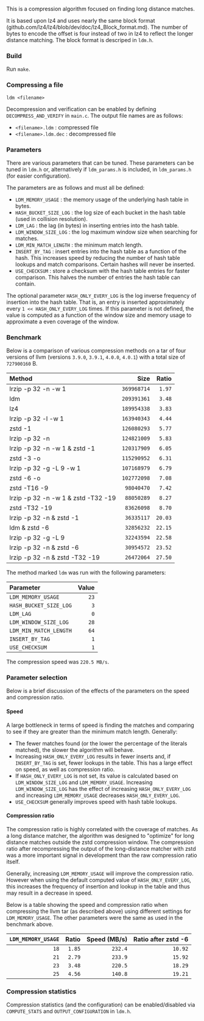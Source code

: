 This is a compression algorithm focused on finding long distance matches.

It is based upon lz4 and uses nearly the same block format (github.com/lz4/lz4/blob/dev/doc/lz4_Block_format.md). The number of bytes to encode the offset is four instead of two in lz4 to reflect the longer distance matching. The block format is descriped in `ldm.h`.

### Build

Run `make`.

### Compressing a file

`ldm <filename>`

Decompression and verification can be enabled by defining `DECOMPRESS_AND_VERIFY` in `main.c`.
The output file names are as follows:
- `<filename>.ldm` : compressed file
- `<filename>.ldm.dec` : decompressed file

### Parameters

There are various parameters that can be tuned. These parameters can be tuned in `ldm.h` or, alternatively if `ldm_params.h` is included, in `ldm_params.h` (for easier configuration).

The parameters are as follows and must all be defined:
- `LDM_MEMORY_USAGE` : the memory usage of the underlying hash table in bytes.
- `HASH_BUCKET_SIZE_LOG` : the log size of each bucket in the hash table (used in collision resolution).
- `LDM_LAG` : the lag (in bytes) in inserting entries into the hash table.
- `LDM_WINDOW_SIZE_LOG` : the log maximum window size when searching for matches.
- `LDM_MIN_MATCH_LENGTH` : the minimum match length.
- `INSERT_BY_TAG` : insert entries into the hash table as a function of the hash. This increases speed by reducing the number of hash table lookups and match comparisons. Certain hashes will never be inserted.
- `USE_CHECKSUM`  : store a checksum with the hash table entries for faster comparison. This halves the number of entries the hash table can contain.

The optional parameter `HASH_ONLY_EVERY_LOG` is the log inverse frequency of insertion into the hash table. That is, an entry is inserted approximately every `1 << HASH_ONLY_EVERY_LOG` times. If this parameter is not defined, the value is computed as a function of the window size and memory usage to approximate a even coverage of the window.


### Benchmark

Below is a comparison of various compression methods on a tar of four versions of llvm (versions `3.9.0`, `3.9.1`, `4.0.0`, `4.0.1`) with a total size of `727900160` B.

| Method | Size | Ratio |
|:---|---:|---:|
|lrzip -p 32 -n -w 1 | `369968714` | `1.97`|
|ldm | `209391361` | `3.48`|
|lz4 | `189954338` | `3.83`|
|lrzip -p 32 -l -w 1 | `163940343` | `4.44`|
|zstd -1 | `126080293` | `5.77`|
|lrzip -p 32 -n | `124821009` | `5.83`|
|lrzip -p 32 -n -w 1 & zstd -1 | `120317909` | `6.05`|
|zstd -3 -o | `115290952` | `6.31`|
|lrzip -p 32 -g -L 9 -w 1 | `107168979` | `6.79`|
|zstd -6 -o | `102772098` | `7.08`|
|zstd -T16 -9 | `98040470` | `7.42`|
|lrzip -p 32 -n -w 1 & zstd -T32 -19 | `88050289` | `8.27`|
|zstd -T32 -19 | `83626098` | `8.70`|
|lrzip -p 32 -n & zstd -1 | `36335117` | `20.03`|
|ldm & zstd -6 | `32856232` | `22.15`|
|lrzip -p 32 -g -L 9 | `32243594` | `22.58`|
|lrzip -p 32 -n & zstd -6 | `30954572` | `23.52`|
|lrzip -p 32 -n & zstd -T32 -19 | `26472064` | `27.50`|

The method marked `ldm` was run with the following parameters:

| Parameter | Value |
|:---|---:|
| `LDM_MEMORY_USAGE`    |   `23`|
|`HASH_BUCKET_SIZE_LOG` |    `3`|
|`LDM_LAG`              |    `0`|
|`LDM_WINDOW_SIZE_LOG`  |   `28`|
|`LDM_MIN_MATCH_LENGTH`|   `64`|
|`INSERT_BY_TAG`        |    `1`|
|`USE_CHECKSUM`         |    `1`|

The compression speed was `220.5 MB/s`.

### Parameter selection

Below is a brief discussion of the effects of the parameters on the speed and compression ratio.

#### Speed

A large bottleneck in terms of speed is finding the matches and comparing to see if they are greater than the minimum match length. Generally:
- The fewer matches found (or the lower the percentage of the literals matched), the slower the algorithm will behave.
- Increasing `HASH_ONLY_EVERY_LOG` results in fewer inserts and, if `INSERT_BY_TAG` is set, fewer lookups in the table. This has a large effect on speed, as well as compression ratio.
- If `HASH_ONLY_EVERY_LOG` is not set, its value is calculated based on `LDM_WINDOW_SIZE_LOG` and `LDM_MEMORY_USAGE`. Increasing `LDM_WINDOW_SIZE_LOG` has the effect of increasing `HASH_ONLY_EVERY_LOG` and increasing `LDM_MEMORY_USAGE` decreases `HASH_ONLY_EVERY_LOG`.
- `USE_CHECKSUM` generally improves speed with hash table lookups.

#### Compression ratio

The compression ratio is highly correlated with the coverage of matches. As a long distance matcher, the algorithm was designed to "optimize" for long distance matches outside the zstd compression window. The compression ratio after recompressing the output of the long-distance matcher with zstd was a more important signal in development than the raw compression ratio itself.

Generally, increasing `LDM_MEMORY_USAGE` will improve the compression ratio. However when using the default computed value of `HASH_ONLY_EVERY_LOG`, this increases the frequency of insertion and lookup in the table and thus may result in a decrease in speed. 

Below is a table showing the speed and compression ratio when compressing the llvm tar (as described above) using different settings for `LDM_MEMORY_USAGE`. The other parameters were the same as used in the benchmark above.

| `LDM_MEMORY_USAGE` | Ratio | Speed (MB/s) | Ratio after zstd -6  |
|---:| ---: | ---: | ---: |
| `18` | `1.85` | `232.4` | `10.92` |
| `21` | `2.79` | `233.9` | `15.92` |
| `23` | `3.48` | `220.5` | `18.29` |
| `25` | `4.56` | `140.8` | `19.21` |

### Compression statistics

Compression statistics (and the configuration) can be enabled/disabled via `COMPUTE_STATS` and `OUTPUT_CONFIGURATION` in `ldm.h`.
